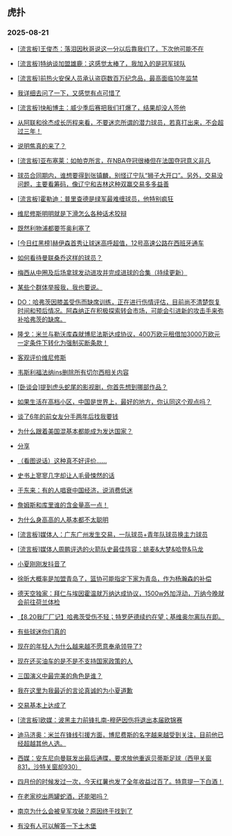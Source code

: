 ## 虎扑 
### 2025-08-21

+ [[流言板]王俊杰：落泪因秋哥说这一分以后靠我们了，下次他可能不在](https://bbs.hupu.com/634487298.html)

+ [[流言板]特纳谈加盟雄鹿：这感觉太棒了，我加入的是冠军球队](https://bbs.hupu.com/634484373.html)

+ [[流言板]前热火安保人员承认盗窃数百万纪念品，最高面临10年监禁](https://bbs.hupu.com/634484514.html)

+ [ 我详细去问了一下，又感觉有点可惜了](https://bbs.hupu.com/634486325.html)

+ [[流言板]快船博主：威少季后赛把我们打爆了，结果却没人签他](https://bbs.hupu.com/634488256.html)

+ [从阿联和徐杰成长历程来看，不要迷恋所谓的潜力球员，若真打出来，不会超过三年！](https://bbs.hupu.com/634486556.html)

+ [说明焦真的来了？](https://bbs.hupu.com/634484035.html)

+ [[流言板]亚布塞莱：如帕克所言，在NBA夺冠很棒但在法国夺冠意义非凡](https://bbs.hupu.com/634484189.html)

+ [球员合同期内，谁想要得到张镇麟，别怪辽宁队“狮子大开口”。另外，交易没问题，主要看筹码，像辽宁和吉林这种双赢交易多多益善](https://bbs.hupu.com/634484197.html)

+ [[流言板]霍勒迪：普里查德是绿军最难缠球员，他特别疯狂](https://bbs.hupu.com/634486635.html)

+ [维尼修斯明明就是下滑怎么各种话术狡辩](https://bbs.hupu.com/634478868.html)

+ [既然利物浦都要签奥利塞了](https://bbs.hupu.com/634478956.html)

+ [[今日红黑榜]赫伊森首秀让球迷高呼超值，12号高速公路在西班牙通车](https://bbs.hupu.com/634481241.html)

+ [如何看待曼联桑乔这样的球员？](https://bbs.hupu.com/634479916.html)

+ [梅西从中圈及后场拿球发动进攻并完成进球的合集（持续更新）](https://bbs.hupu.com/634478503.html)

+ [某些个群体举报我，我也要说。](https://bbs.hupu.com/634479673.html)

+ [DO：哈弗茨因膝盖受伤而缺席训练，正在进行伤情评估，目前尚不清楚恢复时间和预后情况。阿森纳正在积极探索转会市场，可能会引进新的攻击手来弥补哈弗茨的缺席。](https://bbs.hupu.com/634484553.html)

+ [隆戈：米兰与勒沃库森就博尼法斯达成协议，400万欧元租借加3000万欧元一定条件下转化为强制买断条款！](https://bbs.hupu.com/634486881.html)

+ [客观评价维尼修斯](https://bbs.hupu.com/634480032.html)

+ [韦斯利福法纳ins删除所有切尔西相关内容](https://bbs.hupu.com/634482434.html)

+ [[卧谈会]提到虎头蛇尾的影视剧，你首先想到哪部作品？](https://bbs.hupu.com/634486240.html)

+ [如果生活在高档小区，中国是世界上，最好的地方，你认同这个观点吗？](https://bbs.hupu.com/634484334.html)

+ [谈了6年的前女友分手两年后找我要钱](https://bbs.hupu.com/634484646.html)

+ [为什么跟着美国混基本都能成为发达国家？](https://bbs.hupu.com/634486456.html)

+ [分享](https://bbs.hupu.com/634484792.html)

+ [（看图说话）这种真不好评价……](https://bbs.hupu.com/634483659.html)

+ [史书上寥寥几字却让人毛骨悚然的话 ](https://bbs.hupu.com/634485027.html)

+ [于东来：有的人唱衰中国经济，说消费低迷](https://bbs.hupu.com/634484843.html)

+ [詹姆斯和库里谁的含金量高一点！](https://bbs.hupu.com/634487421.html)

+ [为什么身高高的人基本都不太聪明](https://bbs.hupu.com/634484078.html)

+ [[流言板]媒体人：广东广州发生交易，一队球员+青年队球员换主力球员](https://bbs.hupu.com/634488651.html)

+ [[流言板]媒体人周鹏评选的火箭队史最佳阵容：姚麦&amp;大梦&amp;哈登&amp;马龙](https://bbs.hupu.com/634488667.html)

+ [小夏刚刚发抖音了](https://bbs.hupu.com/634485444.html)

+ [徐昕大概率是加盟青岛了，篮协可能指定下家为青岛，作为杨瀚森的补偿](https://bbs.hupu.com/634485275.html)

+ [德天空独家：拜仁与埃因霍温就万纳达成协议，1500w外加浮动，万纳今晚就会前往荷兰体检](https://bbs.hupu.com/634486512.html)

+ [【8.20我厂厂记】哈弗茨受伤不轻；特罗萨德续约在望；基维奥尔离队在即。](https://bbs.hupu.com/634484889.html)

+ [有些球迷你们真的](https://bbs.hupu.com/634488021.html)

+ [现在的年轻人为什么越来越不愿意奉承领导了?](https://bbs.hupu.com/634488052.html)

+ [现在还买油车的是不是不支持国家政策的人](https://bbs.hupu.com/634485775.html)

+ [三国演义中最完美的角色是谁？](https://bbs.hupu.com/634487066.html)

+ [我在这里为我最近的言论真诚的为小夏道歉](https://bbs.hupu.com/634487497.html)

+ [交易基本上达成了](https://bbs.hupu.com/634488175.html)

+ [[流言板]欧媒：波黑主力前锋扎南-穆萨因伤将退出本届欧锦赛](https://bbs.hupu.com/634487513.html)

+ [迪马济奥：米兰在锋线引援方面，博尼费斯的名字越来越受到关注，目前他已经超越其他人选。 ](https://bbs.hupu.com/634485737.html)

+ [西媒：安东尼向曼联发出最后通牒，要求放他重返贝蒂斯足球（西甲关窗831，沙特关窗却930）](https://bbs.hupu.com/634482199.html)

+ [四月份的时候发过一次，今天红薯也发了全年收益过百了。特意提一下白酒！](https://bbs.hupu.com/634487390.html)

+ [在老家挖出两罐蛇酒，还能喝吗？](https://bbs.hupu.com/634487651.html)

+ [南京为什么会被皇军攻破？原因终于找到了](https://bbs.hupu.com/634487849.html)

+ [有没有人可以解答一下土木堡](https://bbs.hupu.com/634487158.html)

